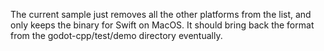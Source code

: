 The current sample just removes all the other platforms from the list, and only
keeps the binary for Swift on MacOS.    It should bring back the format from the
godot-cpp/test/demo directory eventually.
